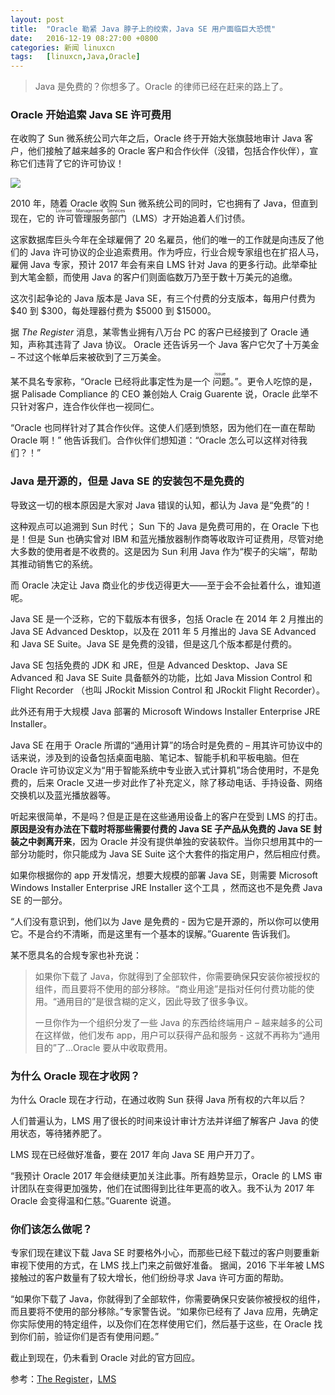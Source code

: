```yaml
---
layout: post
title:	"Oracle 勒紧 Java 脖子上的绞索，Java SE 用户面临巨大恐慌"
date:	2016-12-19 08:27:00 +0800 
categories:	新闻 linuxcn 
tags:	[linuxcn,Java,Oracle]
---
```




> 
> Java 是免费的？你想多了。Oracle 的律师已经在赶来的路上了。
> 
> 
> 


### Oracle 开始追索 Java SE 许可费用


在收购了 Sun 微系统公司六年之后，Oracle 终于开始大张旗鼓地审计 Java 客户，他们接触了越来越多的 Oracle 客户和合作伙伴（没错，包括合作伙伴），宣称它们违背了它的许可协议！


![](/Asserts/Images//attachment/album/201612/18/215414pg1ga6ww7ikwnwji.jpg)


2010 年，随着 Oracle 收购 Sun 微系统公司的同时，它也拥有了 Java，但直到现在，它的<ruby> 许可管理服务部门 <rp>  （ </rp> <rt>  License Management Services </rt> <rp>  ） </rp></ruby>（LMS）才开始追着人们讨债。


这家数据库巨头今年在全球雇佣了 20 名雇员，他们的唯一的工作就是向违反了他们的 Java 许可协议的企业追索费用。作为呼应，行业合规专家组也在扩招人马，雇佣 Java 专家，预计 2017 年会有来自 LMS 针对 Java 的更多行动。此举牵扯到大笔金额，而使用 Java 的客户们则面临数万乃至于数十万美元的追缴。


这次引起争论的 Java 版本是 Java SE，有三个付费的分支版本，每用户付费为 $40 到 $300，每处理器付费为 $5000 到 $15000。


据 *The Register* 消息，某零售业拥有八万台 PC 的客户已经接到了 Oracle 通知，声称其违背了 Java 协议。 Oracle 还告诉另一个 Java 客户它欠了十万美金 – 不过这个帐单后来被砍到了三万美金。


某不具名专家称，“Oracle 已经将此事定性为是一个<ruby> 问题 <rt>  issue </rt></ruby>。”。更令人吃惊的是，据 Palisade Compliance 的 CEO 兼创始人 Craig Guarente 说，Oracle 此举不只针对客户，连合作伙伴也一视同仁。


“Oracle 也同样针对了其合作伙伴。这使人们感到愤怒，因为他们在一直在帮助 Oracle 啊！” 他告诉我们。合作伙伴们想知道：“Oracle 怎么可以这样对待我们？！”


### Java 是开源的，但是 Java SE 的安装包不是免费的


导致这一切的根本原因是大家对 Java 错误的认知，都认为 Java 是“免费”的！


这种观点可以追溯到 Sun 时代； Sun 下的 Java 是免费可用的，在 Oracle 下也是！但是 Sun 也确实曾对 IBM 和蓝光播放器制作商等收取许可证费用，尽管对绝大多数的使用者是不收费的。这是因为 Sun 利用 Java 作为“楔子的尖端”，帮助其推动销售它的系统。


而 Oracle 决定让 Java 商业化的步伐迈得更大——至于会不会扯着什么，谁知道呢。


Java SE 是一个泛称，它的下载版本有很多，包括 Oracle 在 2014 年 2 月推出的 Java SE Advanced Desktop，以及在 2011 年 5 月推出的 Java SE Advanced 和 Java SE Suite。Java SE 是免费的没错，但是这几个版本都是付费的。


Java SE 包括免费的 JDK 和 JRE，但是 Advanced Desktop、Java SE Advanced 和 Java SE Suite 具备额外的功能，比如 Java Mission Control 和 Flight Recorder （也叫 JRockit Mission Control 和 JRockit Flight Recorder）。


此外还有用于大规模 Java 部署的 Microsoft Windows Installer Enterprise JRE Installer。


Java SE 在用于 Oracle 所谓的“通用计算”的场合时是免费的 – 用其许可协议中的话来说，涉及到的设备包括桌面电脑、笔记本、智能手机和平板电脑。但在 Oracle 许可协议定义为“用于智能系统中专业嵌入式计算机”场合使用时，不是免费的，后来 Oracle 又进一步对此作了补充定义，除了移动电话、手持设备、网络交换机以及蓝光播放器等。


听起来很简单，不是吗？但是正是在这些通用设备上的客户在受到 LMS 的打击。**原因是没有办法在下载时将那些需要付费的 Java SE 子产品从免费的 Java SE 封装之中剥离开来**，因为 Oracle 并没有提供单独的安装软件。当你只想用其中的一部分功能时，你只能成为 Java SE Suite 这个大套件的指定用户，然后相应付费。


如果你根据你的 app 开发情况，想要大规模的部署 Java SE，则需要 Microsoft Windows Installer Enterprise JRE Installer 这个工具 ，然而这也不是免费 Java SE 的一部分。


“人们没有意识到，他们以为 Jave 是免费的 - 因为它是开源的，所以你可以使用它。不是合约不清晰，而是这里有一个基本的误解。”Guarente 告诉我们。


某不愿具名的合规专家也补充说：



> 
> 如果你下载了 Java，你就得到了全部软件，你需要确保**只**安装你被授权的组件，而且要将不使用的部分移除。“商业用途”是指对任何付费功能的使用。“通用目的”是很含糊的定义，因此导致了很多争议。
> 
> 
> 一旦你作为一个组织分发了一些 Java 的东西给终端用户 – 越来越多的公司在这样做，他们发布 app，用户可以获得产品和服务 - 这就不再称为“通用目的”了...Oracle 要从中收取费用。
> 
> 
> 


### 为什么 Oracle 现在才收网？


为什么 Oracle 现在才行动，在通过收购 Sun 获得 Java 所有权的六年以后？


人们普遍认为，LMS 用了很长的时间来设计审计方法并详细了解客户 Java 的使用状态，等待猪养肥了。


LMS 现在已经做好准备，要在 2017 年向 Java SE 用户开刀了。


“我预计 Oracle 2017 年会继续更加关注此事。所有趋势显示，Oracle 的 LMS 审计团队在变得更加强势，他们在试图得到比往年更高的收入。我不认为 2017 年 Oracle 会变得温和仁慈。”Guarente 说道。


### 你们该怎么做呢？


专家们现在建议下载 Java SE 时要格外小心，而那些已经下载过的客户则要重新审视下使用的方式，在 LMS 找上门来之前做好准备。 据闻，2016 下半年被 LMS 接触过的客户数量有了较大增长，他们纷纷寻求 Java 许可方面的帮助。


“如果你下载了 Java，你就得到了全部软件，你需要确保只安装你被授权的组件，而且要将不使用的部分移除。”专家警告说。“如果你已经有了 Java 应用，先确定你实际使用的特定组件，以及你们在怎样使用它们，然后基于这些，在 Oracle 找到你们前，验证你们是否有使用问题。”


截止到现在，仍未看到 Oracle 对此的官方回应。


参考：[The Register](http://www.theregister.co.uk/2016/12/16/oracle_targets_java_users_non_compliance/)，[LMS](http://www.oracle.com/us/corporate/license-management-services/index.html)
